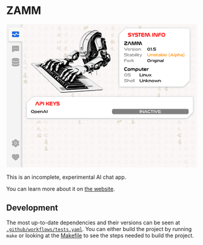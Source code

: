 # ZAMM

![Dashboard](/webdriver/screenshots/baseline/desktop_wry/welcome-screen-800x600.png)

This is an incomplete, experimental AI chat app.

You can learn more about it on [the website](http://zamm.dev).

## Development

The most up-to-date dependencies and their versions can be seen at [`.github/workflows/tests.yaml`](/.github/workflows/tests.yaml). You can either build the project by running `make` or looking at the [Makefile](/Makefile) to see the steps needed to build the project.
